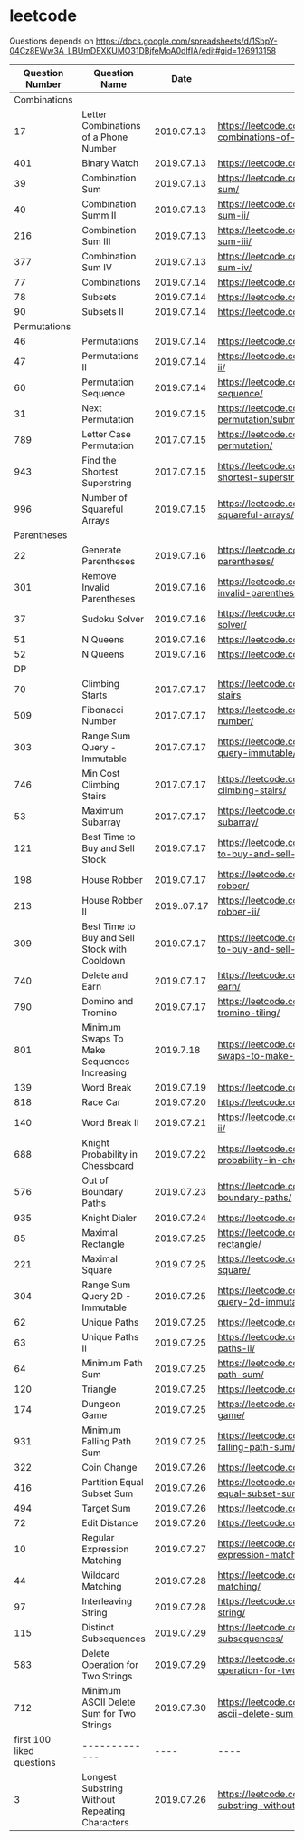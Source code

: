 # leetcode

Questions depends on https://docs.google.com/spreadsheets/d/1SbpY-04Cz8EWw3A_LBUmDEXKUMO31DBjfeMoA0dlfIA/edit#gid=126913158


|Question Number|Question Name|Date|Link|
|---------------|-------------|----|----|
|Combinations|
|17|Letter Combinations of a Phone Number|2019.07.13|https://leetcode.com/problems/letter-combinations-of-a-phone-number/|
|401|Binary Watch|2019.07.13|https://leetcode.com/problems/binary-watch/|
|39|Combination Sum|2019.07.13|https://leetcode.com/problems/combination-sum/|
|40|Combination Summ II|2019.07.13|https://leetcode.com/problems/combination-sum-ii/|
|216|Combination Sum III|2019.07.13|https://leetcode.com/problems/combination-sum-iii/
|377|Combination Sum IV|2019.07.13|https://leetcode.com/problems/combination-sum-iv/|
|77|Combinations|2019.07.14|https://leetcode.com/problems/combinations/|
|78|Subsets|2019.07.14|https://leetcode.com/problems/subsets/|
|90|Subsets II|2019.07.14|https://leetcode.com/problems/subsets-ii/|
Permutations|
|46|Permutations|2019.07.14|https://leetcode.com/problems/permutations|
|47|Permutations II|2019.07.14|https://leetcode.com/problems/permutations-ii/|
|60|Permutation Sequence|2019.07.14|https://leetcode.com/problems/permutation-sequence/|
|31|Next Permutation|2019.07.15|https://leetcode.com/problems/next-permutation/submissions/|
|789|Letter Case Permutation|2017.07.15|https://leetcode.com/problems/letter-case-permutation/|
|943|Find the Shortest Superstring|2017.07.15|https://leetcode.com/problems/find-the-shortest-superstring/|
|996|Number of Squareful Arrays|2019.07.15|https://leetcode.com/problems/number-of-squareful-arrays/|\
|Parentheses|
|22|Generate Parentheses|2019.07.16|https://leetcode.com/problems/generate-parentheses/|
|301|Remove Invalid Parentheses|2019.07.16|https://leetcode.com/problems/remove-invalid-parentheses/|
|37|Sudoku Solver|2019.07.16|https://leetcode.com/problems/sudoku-solver/|
|51|N Queens|2019.07.16|https://leetcode.com/problems/n-queens/|
|52|N Queens|2019.07.16|https://leetcode.com/problems/n-queens-ii/|
|DP|
|70|Climbing Starts|2017.07.17|https://leetcode.com/problems/climbing-stairs|
|509|Fibonacci Number|2017.07.17|https://leetcode.com/problems/fibonacci-number/|
|303|Range Sum Query - Immutable|2017.07.17|https://leetcode.com/problems/range-sum-query-immutable/
|746|Min Cost Climbing Stairs|2017.07.17|https://leetcode.com/problems/min-cost-climbing-stairs/|
|53|Maximum Subarray|2017.07.17|https://leetcode.com/problems/maximum-subarray/|
|121|Best Time to Buy and Sell Stock|2019.07.17|https://leetcode.com/problems/best-time-to-buy-and-sell-stock/|
|198|House Robber|2019.07.17|https://leetcode.com/problems/house-robber/|
|213|House Robber II|2019..07.17|https://leetcode.com/problems/house-robber-ii/|
|309|Best Time to Buy and Sell Stock with Cooldown|2019.07.17|https://leetcode.com/problems/best-time-to-buy-and-sell-stock-with-cooldown/|
|740|Delete and Earn|2019.07.17|https://leetcode.com/problems/delete-and-earn/|
|790|Domino and Tromino|2019.07.17|https://leetcode.com/problems/domino-and-tromino-tiling/|
|801|Minimum Swaps To Make Sequences Increasing|2019.7.18|https://leetcode.com/problems/minimum-swaps-to-make-sequences-increasing/|
|139|Word Break|2019.07.19|https://leetcode.com/problems/word-break/|
|818|Race Car|2019.07.20|https://leetcode.com/problems/race-car/|
|140|Word Break II|2019.07.21|https://leetcode.com/problems/word-break-ii/|
|688|Knight Probability in Chessboard|2019.07.22|https://leetcode.com/problems/knight-probability-in-chessboard/|
|576|Out of Boundary Paths|2019.07.23|https://leetcode.com/problems/out-of-boundary-paths/|
|935|Knight Dialer|2019.07.24|https://leetcode.com/problems/knight-dialer/|
|85|Maximal Rectangle|2019.07.25|https://leetcode.com/problems/maximal-rectangle/|
|221|Maximal Square|2019.07.25|https://leetcode.com/problems/maximal-square/|
|304|Range Sum Query 2D - Immutable|2019.07.25|https://leetcode.com/problems/range-sum-query-2d-immutable/|
|62|Unique Paths|2019.07.25|https://leetcode.com/problems/unique-paths/|
|63|Unique Paths II|2019.07.25|https://leetcode.com/problems/unique-paths-ii/|
|64|Minimum Path Sum|2019.07.25|https://leetcode.com/problems/minimum-path-sum/|
|120|Triangle|2019.07.25|https://leetcode.com/problems/triangle/|
|174|Dungeon Game|2019.07.25|https://leetcode.com/problems/dungeon-game/|
|931|Minimum Falling Path Sum|2019.07.25|https://leetcode.com/problems/minimum-falling-path-sum/|
|322|Coin Change|2019.07.26|https://leetcode.com/problems/coin-change/|
|416|Partition Equal Subset Sum|2019.07.26|https://leetcode.com/problems/partition-equal-subset-sum/|
|494|Target Sum|2019.07.26|https://leetcode.com/problems/target-sum/|
|72|Edit Distance|2019.07.26|https://leetcode.com/problems/edit-distance/|
|10|Regular Expression Matching|2019.07.27|https://leetcode.com/problems/regular-expression-matching/|
|44|Wildcard Matching|2019.07.28|https://leetcode.com/problems/wildcard-matching/|
|97|Interleaving String|2019.07.28|https://leetcode.com/problems/interleaving-string/|
|115|Distinct Subsequences|2019.07.29|https://leetcode.com/problems/distinct-subsequences/|
|583|Delete Operation for Two Strings|2019.07.29|https://leetcode.com/problems/delete-operation-for-two-strings/|
|712|Minimum ASCII Delete Sum for Two Strings|2019.07.30|https://leetcode.com/problems/minimum-ascii-delete-sum-for-two-strings/|
|first 100 liked questions|-------------|----|----|
|3|Longest Substring Without Repeating Characters|2019.07.26|https://leetcode.com/problems/longest-substring-without-repeating-characters/|
















